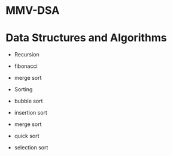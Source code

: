 # MMV-DSA
# Data Structures and Algorithms

- Recursion
 - fibonacci
 - merge sort


- Sorting
 - bubble sort
 - insertion sort
 - merge sort
 - quick sort
 - selection sort